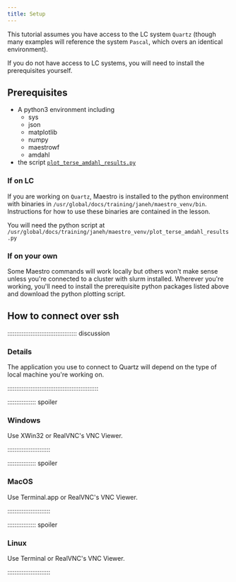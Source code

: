 ```yaml
---
title: Setup
---
```


This tutorial assumes you have access to the LC system `Quartz` (though many examples will reference the system `Pascal`, which overs an identical environment).

If you do not have access to LC systems, you will need to install the prerequisites yourself.

## Prerequisites

* A python3 environment including
    * sys
    * json
    * matplotlib
    * numpy
    * maestrowf
    * amdahl
* the script [`plot_terse_amdahl_results.py`](plot_terse_amdahl_results.py)

### If on LC

If you are working on `Quartz`, Maestro is installed to the python environment with binaries in `/usr/global/docs/training/janeh/maestro_venv/bin`. Instructions for how to use these binaries are contained in the lesson.

You will need the python script at `/usr/global/docs/training/janeh/maestro_venv/plot_terse_amdahl_results.py`

### If on your own

Some Maestro commands will work locally but others won't make sense unless you're connected to a cluster with slurm installed. Wherever you're working, you'll need to install the prerequisite python packages listed above and download the python plotting script.

## How to connect over ssh

::::::::::::::::::::::::::::::::::::::: discussion

### Details

The application you use to connect to Quartz will depend on the type of local machine you're working on.

:::::::::::::::::::::::::::::::::::::::::::::::::::

:::::::::::::::: spoiler

### Windows

Use XWin32 or RealVNC's VNC Viewer.

::::::::::::::::::::::::

:::::::::::::::: spoiler

### MacOS

Use Terminal.app or RealVNC's VNC Viewer.

::::::::::::::::::::::::


:::::::::::::::: spoiler

### Linux

Use Terminal or RealVNC's VNC Viewer.

::::::::::::::::::::::::
